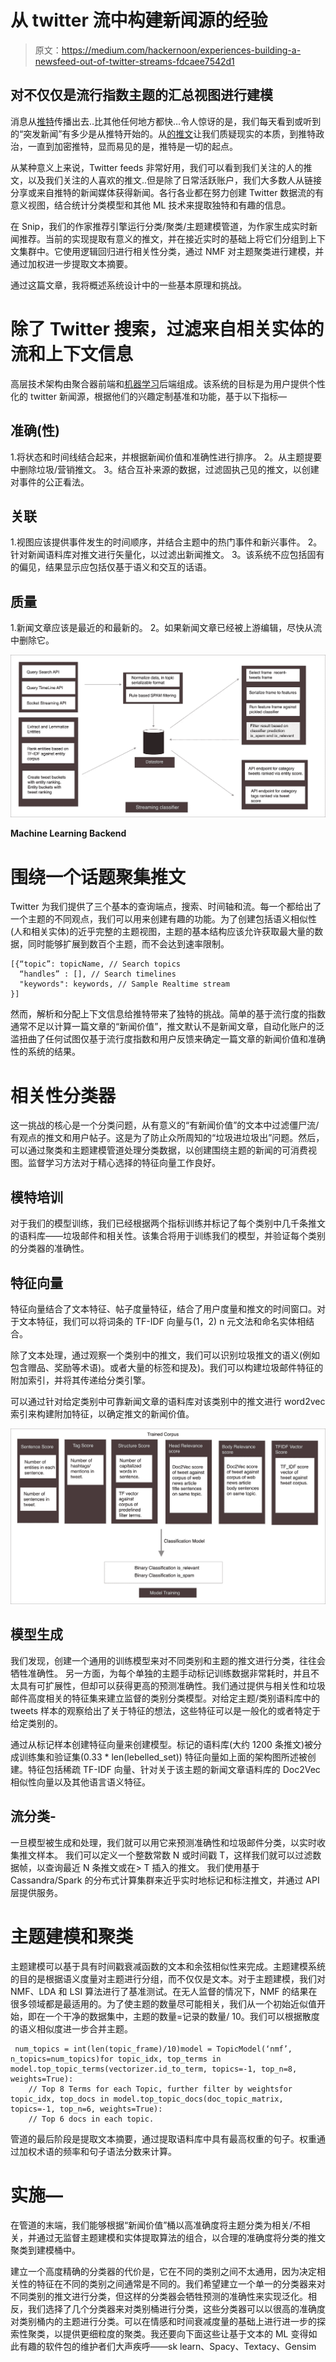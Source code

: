 # 从 twitter 流中构建新闻源的经验

> 原文：<https://medium.com/hackernoon/experiences-building-a-newsfeed-out-of-twitter-streams-fdcaee7542d1>

## 对不仅仅是流行指数主题的汇总视图进行建模

消息从[推特](https://hackernoon.com/tagged/twitter)传播出去..比其他任何地方都快…令人惊讶的是，我们每天看到或听到的“突发新闻”有多少是从推特开始的。从[的推文](https://twitter.com/elonmusk/status/1026872652290379776)让我们质疑现实的本质，到推特政治，一直到加密推特，显而易见的是，推特是一切的起点。

从某种意义上来说，Twitter feeds 非常好用，我们可以看到我们关注的人的推文，以及我们关注的人喜欢的推文..但是除了日常活跃账户，我们大多数人从链接分享或来自推特的新闻媒体获得新闻。各行各业都在努力创建 Twitter 数据流的有意义视图，结合统计分类模型和其他 ML 技术来提取独特和有趣的信息。

在 Snip，我们的作家推荐引擎运行分类/聚类/主题建模管道，为作家生成实时新闻推荐。当前的实现提取有意义的推文，并在接近实时的基础上将它们分组到上下文集群中。它使用逻辑回归进行相关性分类，通过 NMF 对主题聚类进行建模，并通过加权进一步提取文本摘要。

通过这篇文章，我将概述系统设计中的一些基本原理和挑战。

# 除了 Twitter 搜索，过滤来自相关实体的流和上下文信息

高层技术架构由聚合器前端和[机器学习](https://hackernoon.com/tagged/machine-learning)后端组成。该系统的目标是为用户提供个性化的 twitter 新闻源，根据他们的兴趣定制基准和功能，基于以下指标—

## 准确(性)

1.将状态和时间线结合起来，并根据新闻价值和准确性进行排序。
2。从主题提要中删除垃圾/营销推文。
3。结合互补来源的数据，过滤固执己见的推文，以创建对事件的公正看法。

## 关联

1.视图应该提供事件发生的时间顺序，并结合主题中的热门事件和新兴事件。
2。针对新闻语料库对推文进行矢量化，以过滤出新闻推文。
3。该系统不应包括固有的偏见，结果显示应包括仅基于语义和交互的话语。

## 质量

1.新闻文章应该是最近的和最新的。
2。如果新闻文章已经被上游编辑，尽快从流中删除它。

![](img/b25cf54b8c7a69ab6611969ddd16d61b.png)

**Machine Learning Backend**

# 围绕一个话题聚集推文

Twitter 为我们提供了三个基本的查询端点，搜索、时间轴和流。每一个都给出了一个主题的不同观点，我们可以用来创建有趣的功能。为了创建包括语义相似性(人和相关实体)的近乎完整的主题视图，主题的基本结构应该允许获取最大量的数据，同时能够扩展到数百个主题，而不会达到速率限制。

```
[{“topic”: topicName, // Search topics
  “handles” : [], // Search timelines
  "keywords": keywords, // Sample Realtime stream
}]
```

然而，解析和分配上下文信息给推特带来了独特的挑战。简单的基于流行度的指数通常不足以计算一篇文章的“新闻价值”，推文默认不是新闻文章，自动化账户的泛滥扭曲了任何试图仅基于流行度指数和用户反馈来确定一篇文章的新闻价值和准确性的系统的结果。

# 相关性分类器

这一挑战的核心是一个分类问题，从有意义的“有新闻价值”的文本中过滤僵尸流/有观点的推文和用户帖子。这是为了防止众所周知的“垃圾进垃圾出”问题。然后，可以通过聚类和主题建模管道处理分类数据，以创建围绕主题的新闻的可消费视图。监督学习方法对于精心选择的特征向量工作良好。

## 模特培训

对于我们的模型训练，我们已经根据两个指标训练并标记了每个类别中几千条推文的语料库——垃圾邮件和相关性。该集合将用于训练我们的模型，并验证每个类别的分类器的准确性。

## 特征向量

特征向量结合了文本特征、帖子度量特征，结合了用户度量和推文的时间窗口。对于文本特征，我们可以将词条的 TF-IDF 向量与(1，2) n 元文法和命名实体相结合。

除了文本处理，通过观察一个类别中的推文，我们可以识别垃圾推文的语义(例如包含赠品、奖励等术语)。或者大量的标签和提及)。我们可以构建垃圾邮件特征的附加索引，并将其传递给分类引擎。

可以通过针对给定类别中可靠新闻文章的语料库对该类别中的推文进行 word2vec 索引来构建附加特征，以确定推文的新闻价值。

![](img/d6f1c789929bec655874968052cf30b0.png)

## 模型生成

我们发现，创建一个通用的训练模型来对不同类别和主题的推文进行分类，往往会牺牲准确性。
另一方面，为每个单独的主题手动标记训练数据非常耗时，并且不太具有可扩展性，但却可以获得更高的预测准确性。我们通过提供与相关性和垃圾邮件高度相关的特征集来建立监督的类别分类模型。对给定主题/类别语料库中的 tweets 样本的观察给出了关于特征的想法，这些特征可以是一般化的或者特定于给定类别的。

通过从标记样本创建特征向量来创建模型。标记的语料库(大约 1200 条推文)被分成训练集和验证集(0.33 * len(lebelled_set))
特征向量如上面的架构图所述被创建。特征包括稀疏 TF-IDF 向量、针对关于该主题的新闻文章语料库的 Doc2Vec 相似性向量以及其他语言语义特征。

## 流分类-

一旦模型被生成和处理，我们就可以用它来预测准确性和垃圾邮件分类，以实时收集推文样本。
我们可以定义一个整数常数 N 或时间戳 T，这样我们就可以过滤数据帧，以查询最近 N 条推文或在> T 插入的推文。
我们使用基于 Cassandra/Spark 的分布式计算集群来近乎实时地标记和标注推文，并通过 API 层提供服务。

# 主题建模和聚类

主题建模可以基于具有时间戳衰减函数的文本和余弦相似性来完成。主题建模系统的目的是根据语义度量对主题进行分组，而不仅仅是文本。对于主题建模，我们对 NMF、LDA 和 LSI 算法进行了基准测试。在无人监督的情况下，NMF 的结果在很多领域都是最适用的。为了使主题的数量尽可能相关，我们从一个初始近似值开始，即在一个干净的数据集中，主题的数量=记录的数量/ 10。我们可以根据散度的语义相似度进一步合并主题。

```
 num_topics = int(len(topic_frame)/10)model = TopicModel(‘nmf’, n_topics=num_topics)for topic_idx, top_terms in model.top_topic_terms(vectorizer.id_to_term, topics=-1, top_n=8, weights=True):
    // Top 8 Terms for each Topic, further filter by weightsfor topic_idx, top_docs in model.top_topic_docs(doc_topic_matrix, topics=-1, top_n=6, weights=True):
    // Top 6 docs in each topic.
```

管道的最后阶段是提取文本摘要，通过提取语料库中具有最高权重的句子。权重通过加权术语的频率和句子语法分数来计算。

# 实施—

在管道的末端，我们能够根据“新闻价值”桶以高准确度将主题分类为相关/不相关，并通过无监督主题建模和实体提取算法的组合，以合理的准确度将分类的推文聚类到建模桶中。

建立一个高度精确的分类器的代价是，它在不同的类别之间不太通用，因为决定相关性的特征在不同的类别之间通常是不同的。我们希望建立一个单一的分类器来对不同类别的推文进行分类，但这样的分类器会牺牲预测的准确性来实现泛化。相反，我们选择了几个分类器来对类别桶进行分类，这些分类器可以以很高的准确度对类别桶内的主题进行分类。可以在情感和时间衰减度量的基础上进行进一步的探索性聚类，以提供更细粒度的聚类。我还要向下面这些让基于文本的 ML 变得如此有趣的软件包的维护者们大声疾呼——sk learn、Spacy、Textacy、Gensim